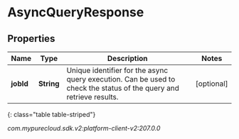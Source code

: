 # AsyncQueryResponse


## Properties

| Name | Type | Description | Notes |
| ------------ | ------------- | ------------- | ------------- |
| **jobId** | **String** | Unique identifier for the async query execution. Can be used to check the status of the query and retrieve results. |  [optional] |
{: class="table table-striped"}




_com.mypurecloud.sdk.v2:platform-client-v2:207.0.0_
